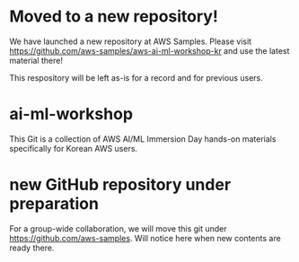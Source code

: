 # Moved to a new repository!
We have launched a new repository at AWS Samples. Please visit https://github.com/aws-samples/aws-ai-ml-workshop-kr and use the latest material there!

This respository will be left as-is for a record and for previous users.

# ai-ml-workshop
This Git is a collection of AWS AI/ML Immersion Day hands-on materials specifically for Korean AWS users.

# new GitHub repository under preparation
For a group-wide collaboration, we will move this git under https://github.com/aws-samples. Will notice here when new contents are ready there.

